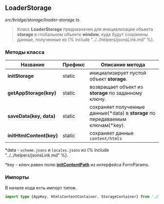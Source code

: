 ## LoaderStorage

_src/bridge/storage/loader-storage.ts_

> Класс **LoaderStorage** предназначен для инициализации объекта **storage** в глобальном объекте **window**, куда будут сохранены данные, полученные из {% include "../../helpers/jsonsLink.md" %}.

### Методы класса

| Название                 | Префикс | Описание метода                                                                         |
|--------------------------|---------|-----------------------------------------------------------------------------------------|
| **initStorage**          | static  | инициализирует пустой объект **storage**.                                               |
| **getAppStorage(key)**   | static  | возвращает объект из **storage** по заданному ключу.                                    |
| **saveData(key, data)**  | static  | сохраняет полученные данные(&#42;data) в **storage** по передаваемым ключам(&#42;key).  |
| **initHtmlContent(key)** | static  | сохраняет данные `content/htmls`                                                        |

&#42;data - `scheme.jsons` и `locales.jsons` из {% include "../../helpers/jsonsLink.md" %}.

&#42;key - ключ равен полю **[initContentPath](../../PARAMSWORKER.md)** из интерфейса FormParams.

### Импорты

В начале кода есть импорт типов.

```ts
import type {AppKey, HtmlsContentContainer, StorageContainer} from './loader-storage.types';
```
